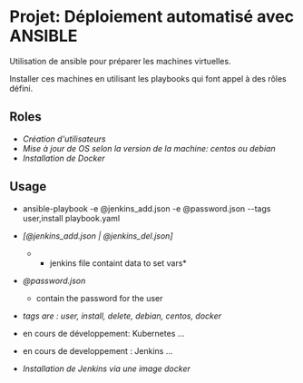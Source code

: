 # Projet:  Déploiement automatisé avec ANSIBLE
Utilisation de ansible pour préparer les machines virtuelles.

Installer ces machines en utilisant les playbooks qui font appel à des rôles défini.

## Roles
- *Création d'utilisateurs*
- *Mise à jour de OS selon la version de la machine:  centos ou debian*
- *Installation de Docker*

## Usage
- ansible-playbook -e @jenkins_add.json -e @password.json --tags user,install playbook.yaml
- *[@jenkins_add.json | @jenkins_del.json]* 
  - * jenkins file containt data to set vars*
- *@password.json*
  - contain the password for the user
- *tags are : user, install, delete, debian, centos, docker*

- en cours de développement: Kubernetes ...

- en cours de developpement : Jenkins ...
- *Installation de Jenkins via une image docker*

